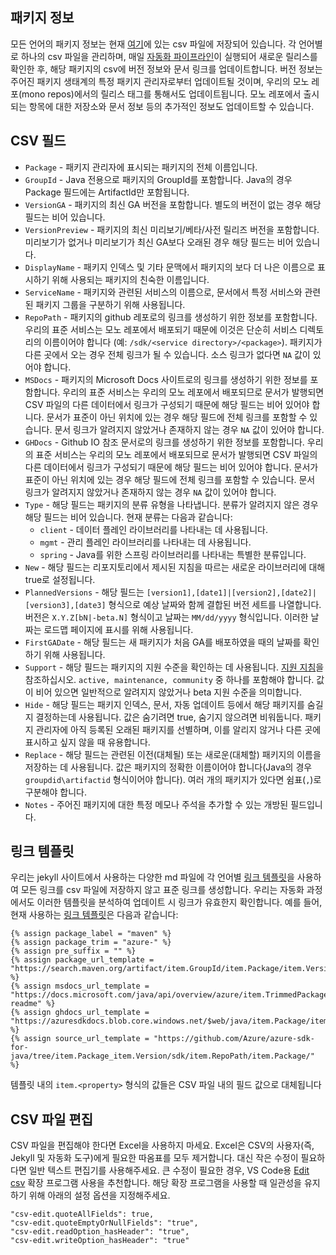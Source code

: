 ## 패키지 정보

모든 언어의 패키지 정보는 현재 [여기](https://github.com/Azure/azure-sdk/blob/main/_data/releases/latest)에 있는 csv 파일에 저장되어 있습니다.
각 언어별로 하나의 csv 파일을 관리하며, 매일 [자동화 파이프라인](https://github.com/Azure/azure-sdk/blob/main/eng/pipelines/version-updater.yml)이 실행되어 새로운 릴리스를 확인한 후, 해당 패키지의 csv에 버전 정보와 문서 링크를 업데이트합니다. 버전 정보는 주어진 패키지 생태계의 특정 패키지 관리자로부터 업데이트될 것이며, 우리의 모노 레포(mono repos)에서의 릴리스 태그를 통해서도 업데이트됩니다. 모노 레포에서 출시되는 항목에 대한 저장소와 문서 정보 등의 추가적인 정보도 업데이트할 수 있습니다.

## CSV 필드

- `Package` - 패키지 관리자에 표시되는 패키지의 전체 이름입니다.
- `GroupId` - Java 전용으로 패키지의 GroupId를 포함합니다. Java의 경우 Package 필드에는 ArtifactId만 포함됩니다.
- `VersionGA` - 패키지의 최신 GA 버전을 포함합니다. 별도의 버전이 없는 경우 해당 필드는 비어 있습니다.
- `VersionPreview` - 패키지의 최신 미리보기/베타/사전 릴리즈 버전을 포함합니다. 미리보기가 없거나 미리보기가 최신 GA보다 오래된 경우 해당 필드는 비어 있습니다.
- `DisplayName` - 패키지 인덱스 및 기타 문맥에서 패키지의 보다 더 나은 이름으로 표시하기 위해 사용되는 패키지의 친숙한 이름입니다.
- `ServiceName` - 패키지와 관련된 서비스의 이름으로, 문서에서 특정 서비스와 관련된 패키지 그룹을 구분하기 위해 사용됩니다.
- `RepoPath` - 패키지의 github 레포로의 링크를 생성하기 위한 정보를 포함합니다. 우리의 표준 서비스는 모노 레포에서 배포되기 때문에 이것은 단순히 서비스 디렉토리의 이름이어야 합니다 (예: `/sdk/<service directory>/<package>`). 패키지가 다른 곳에서 오는 경우 전체 링크가 될 수 있습니다. 소스 링크가 없다면 `NA` 값이 있어야 합니다.
- `MSDocs` - 패키지의 Microsoft Docs 사이트로의 링크를 생성하기 위한 정보를 포함합니다. 우리의 표준 서비스는 우리의 모노 레포에서 배포되므로 문서가 발행되면 CSV 파일의 다른 데이터에서 링크가 구성되기 때문에 해당 필드는 비어 있어야 합니다. 문서가 표준이 아닌 위치에 있는 경우 해당 필드에 전체 링크를 포함할 수 있습니다. 문서 링크가 알려지지 않았거나 존재하지 않는 경우 `NA` 값이 있어야 합니다.
- `GHDocs` - Github IO 참조 문서로의 링크를 생성하기 위한 정보를 포함합니다. 우리의 표준 서비스는 우리의 모노 레포에서 배포되므로 문서가 발행되면 CSV 파일의 다른 데이터에서 링크가 구성되기 때문에 해당 필드는 비어 있어야 합니다. 문서가 표준이 아닌 위치에 있는 경우 해당 필드에 전체 링크를 포함할 수 있습니다. 문서 링크가 알려지지 않았거나 존재하지 않는 경우 `NA` 값이 있어야 합니다.
- `Type` - 해당 필드는 패키지의 분류 유형을 나타냅니다. 분류가 알려지지 않은 경우 해당 필드는 비어 있습니다. 현재 분류는 다음과 같습니다:
  - `client` - 데이터 플레인 라이브러리를 나타내는 데 사용됩니다.
  - `mgmt` - 관리 플레인 라이브러리를 나타내는 데 사용됩니다.
  - `spring` - Java를 위한 스프링 라이브러리를 나타내는 특별한 분류입니다.
- `New` - 해당 필드는 리포지토리에서 제시된 지침을 따르는 새로운 라이브러리에 대해 true로 설정됩니다.
- `PlannedVersions` - 해당 필드는 `[version1],[date1]|[version2],[date2]|[version3],[date3]` 형식으로 예상 날짜와 함께 결합된 버전 세트를 나열합니다. 버전은 `X.Y.Z[bN|-beta.N]` 형식이고 날짜는 `MM/dd/yyyy` 형식입니다. 이러한 날짜는 로드맵 페이지에 표시를 위해 사용됩니다.
- `FirstGADate` - 해당 필드는 새 패키지가 처음 GA를 배포하였을 때의 날짜를 확인하기 위해 사용됩니다.
- `Support` - 해당 필드는 패키지의 지원 수준을 확인하는 데 사용됩니다. [지원 지침](https://azure.github.io/azure-sdk/policies_support.html#package-lifecycle)을 참조하십시오. `active, maintenance, community` 중 하나를 포함해야 합니다. 값이 비어 있으면 일반적으로 알려지지 않았거나 beta 지원 수준을 의미합니다.
- `Hide` - 해당 필드는 패키지 인덱스, 문서, 자동 업데이트 등에서 해당 패키지를 숨길지 결정하는데 사용됩니다. 값은 숨기려면 true, 숨기지 않으려면 비워둡니다. 패키지 관리자에 아직 등록된 오래된 패키지를 선별하며, 이를 알리지 않거나 다른 곳에 표시하고 싶지 않을 때 유용합니다.
- `Replace` - 해당 필드는 관련된 이전(대체될) 또는 새로운(대체할) 패키지의 이름을 저장하는 데 사용됩니다. 값은 패키지의 정확한 이름이어야 합니다(Java의 경우 `groupdid\artifactid` 형식이어야 합니다). 여러 개의 패키지가 있다면 쉼표(`,`)로 구분해야 합니다.
- `Notes` - 주어진 패키지에 대한 특정 메모나 주석을 추가할 수 있는 개방된 필드입니다.

## 링크 템플릿

우리는 jekyll 사이트에서 사용하는 다양한 md 파일에 각 언어별 [링크 템플릿](https://github.com/Azure/azure-sdk/tree/main/_includes/releases/variables)을 사용하여 모든 링크를 csv 파일에 저장하지 않고 표준 링크를 생성합니다.
우리는 자동화 과정에서도 이러한 템플릿을 분석하여 업데이트 시 링크가 유효한지 확인합니다. 예를 들어, 현재 사용하는 [링크 템플릿](https://raw.githubusercontent.com/Azure/azure-sdk/main/_includes/releases/variables/java.md)은 다음과 같습니다:

```
{% assign package_label = "maven" %}
{% assign package_trim = "azure-" %}
{% assign pre_suffix = "" %}
{% assign package_url_template = "https://search.maven.org/artifact/item.GroupId/item.Package/item.Version/jar/" %}
{% assign msdocs_url_template =  "https://docs.microsoft.com/java/api/overview/azure/item.TrimmedPackage-readme" %}
{% assign ghdocs_url_template = "https://azuresdkdocs.blob.core.windows.net/$web/java/item.Package/item.Version/index.html" %}
{% assign source_url_template = "https://github.com/Azure/azure-sdk-for-java/tree/item.Package_item.Version/sdk/item.RepoPath/item.Package/" %}
```

템플릿 내의 `item.<property>` 형식의 값들은 CSV 파일 내의 필드 값으로 대체됩니다

## CSV 파일 편집

CSV 파일을 편집해야 한다면 Excel을 사용하지 마세요. Excel은 CSV의 사용자(즉, Jekyll 및 자동화 도구)에게 필요한 따옴표를 모두 제거합니다. 대신 작은 수정이 필요하다면 일반 텍스트 편집기를 사용해주세요. 큰 수정이 필요한 경우, VS Code용 [Edit csv](https://marketplace.visualstudio.com/items?itemName=janisdd.vscode-edit-csv) 확장 프로그램 사용을 추천합니다. 해당 확장 프로그램을 사용할 때 일관성을 유지하기 위해 아래의 설정 옵션을 지정해주세요.

```
"csv-edit.quoteAllFields": true,
"csv-edit.quoteEmptyOrNullFields": "true",
"csv-edit.readOption_hasHeader": "true",
"csv-edit.writeOption_hasHeader": "true"
```
